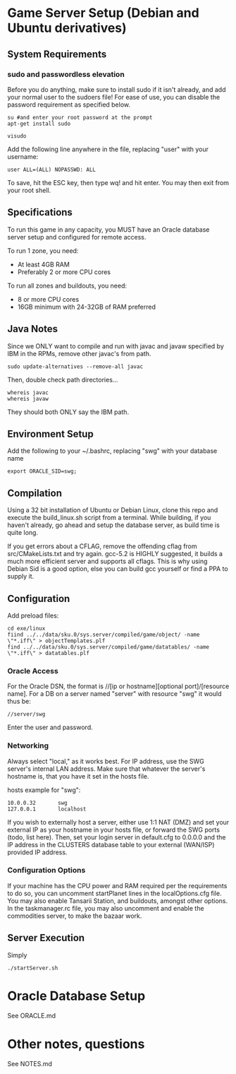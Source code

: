 # Game Server Setup (Debian and Ubuntu derivatives)

## System Requirements

### sudo and passwordless elevation

Before you do anything, make sure to install sudo if it isn't already, and add your normal user to the sudoers file! For ease of use, you can disable the password requirement as specified below.

    su #and enter your root password at the prompt
    apt-get install sudo

    visudo

Add the following line anywhere in the file, replacing "user" with your username:

    user ALL=(ALL) NOPASSWD: ALL

To save, hit the ESC key, then type wq! and hit enter. You may then exit from your root shell. 

## Specifications

To run this game in any capacity, you MUST have an Oracle database server setup and configured for remote access.

To run 1 zone, you need:

* At least 4GB RAM
* Preferably 2 or more CPU cores

To run all zones and buildouts, you need:

* 8 or more CPU cores
* 16GB minimum with 24-32GB of RAM preferred

## Java Notes

Since we ONLY want to compile and run with javac and javaw specified by IBM in the RPMs, remove other javac's from path.
	
	sudo update-alternatives --remove-all javac
	
Then, double check path directories...
	
	whereis javac
	whereis javaw

They should both ONLY say the IBM path.

## Environment Setup

Add the following to your ~/.bashrc, replacing "swg" with your database name

    export ORACLE_SID=swg;

## Compilation

Using a 32 bit installation of Ubuntu or Debian Linux, clone this repo and execute the build_linux.sh script from a terminal. While building, if you haven't already, go ahead and setup the database server, as build time is quite long.

If you get errors about a CFLAG, remove the offending cflag from src/CMakeLists.txt and try again. gcc-5.2 is HIGHLY suggested, it builds a much more efficient server and supports all cflags. This is why using Debian Sid is a good option, else you can build gcc yourself or find a PPA to supply it.

## Configuration

Add preload files:

    cd exe/linux
    fiind ../../data/sku.0/sys.server/compiled/game/object/ -name \"*.iff\" > objectTemplates.plf
    find ../../data/sku.0/sys.server/compiled/game/datatables/ -name \"*.iff\" > datatables.plf

### Oracle Access

For the Oracle DSN, the format is //[ip or hostname][optional port]/[resource name]. For a DB on a server named "server" with resource "swg" it would thus be:

    //server/swg
    
Enter the user and password.

### Networking

Always select "local," as it works best. For IP address, use the SWG server's internal LAN address. Make sure that whatever the server's hostname is, that you have it set in the hosts file.

hosts example for "swg":

    10.0.0.32    	swg
    127.0.0.1		localhost
    
    
If you wish to externally host a server, either use 1:1 NAT (DMZ) and set your external IP as your hostname in your hosts file, or forward the SWG ports (todo, list here). Then, set your login server in default.cfg to 0.0.0.0 and the IP address in the CLUSTERS database table to your external (WAN/ISP) provided IP address.

### Configuration Options

If your machine has the CPU power and RAM required per the requirements to do so, you can uncomment startPlanet lines in the localOptions.cfg file. You may also enable Tansarii Station, and buildouts, amongst other options. In the taskmanager.rc file, you may also uncomment and enable the commodities server, to make the bazaar work.

## Server Execution

Simply

    ./startServer.sh

# Oracle Database Setup

See ORACLE.md

# Other notes, questions

See NOTES.md
